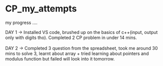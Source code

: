 # CP_my_attempts
my progress ....

DAY 1 -> Installed VS code, brushed up on the basics of c++(input, output only with digits tho). Completed 2 CP problem in under 14 mins.
<br><br>
DAY 2 -> Completed 3 question from the spreadsheet, took me around 30 mins to solve 3, learnt about array + tried learning about pointers and modulus function but failed will look into it tomorrow.